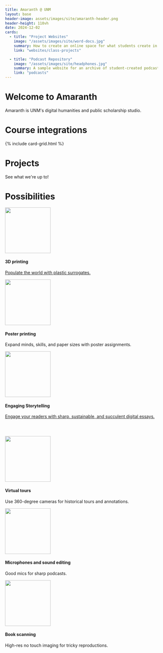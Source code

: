 ```yaml
---
title: Amaranth @ UNM
layout: base
header-image: assets/images/site/amaranth-header.png
header-height: 110vh
date: 2024-12-02
cards: 
  - title: "Project Websites"
    image: "/assets/images/site/word-docs.jpg"
    summary: How to create an online space for what students create in a course.
    link: "websites/class-projects"

  - title: "Podcast Repository"
    image: "/assets/images/site/headphones.jpg"
    summary: A sample website for an archive of student-created podcasts.
    link: "podcasts"
---
```


# Welcome to Amaranth
Amaranth is UNM's digital humanities and public scholarship studio.

# Course integrations
{% include card-grid.html %}

# Projects
See what we're up to!


# Possibilities
<!-- Services Section -->
<section id="services">
<div class="container">
    <div class="row text-center">
        <div class="col-md-4">
            <img style="width:150px" src="{{site.baseurl}}/assets/images/services/3d-printer.png"/>
            <h4 class="service-heading">3D printing</h4>
            <a href="{{site.baseurl}}/process-guides/3d-printing">Populate the world with plastic surrogates.</a>
            <p class="text-muted"></p>
        </div>
        <div class="col-md-4">
            <img style="width:150px" src="{{site.baseurl}}/assets/images/services/printing.png"/>
            <h4 class="service-heading">Poster printing</h4>
            <p class="text-muted">Expand minds, skills, and paper sizes with poster assignments.</p>
        </div>
        <div class="col-md-4">
            <img style="width:150px" src="{{site.baseurl}}/assets/images/services/responsive-design.png"/>
            <h4 class="service-heading">Engaging Storytelling</h4>
            <a href="{{site.baseurl}}/websites/overview">Engage your readers with sharp, sustainable, and succulent digital essays.</a>
        </div>
    </div>
    <div class="row text-center" style="margin-top:4em;">
        <div class="col-md-4">
            <img style="width:150px" src="{{site.baseurl}}/assets/images/services/virtual-tour.png"/>
            <h4 class="service-heading">Virtual tours</h4>
            <p class="text-muted">Use 360-degree cameras for historical tours and annotations.</p>
        </div>
        <div class="col-md-4">
            <img style="width:150px" src="{{site.baseurl}}/assets/images/services/microphone.png"/>
            <h4 class="service-heading">Microphones and sound editing</h4>
            <p class="text-muted">Good mics for sharp podcasts.</p>
        </div>
        <div class="col-md-4">
            <img style="width:150px" src="{{site.baseurl}}/assets/images/services/scanner.png"/>
            <h4 class="service-heading">Book scanning</h4>
            <p class="text-muted">High-res no touch imaging for tricky reproductions.</p>
        </div>
    </div>
</div>

</section>


